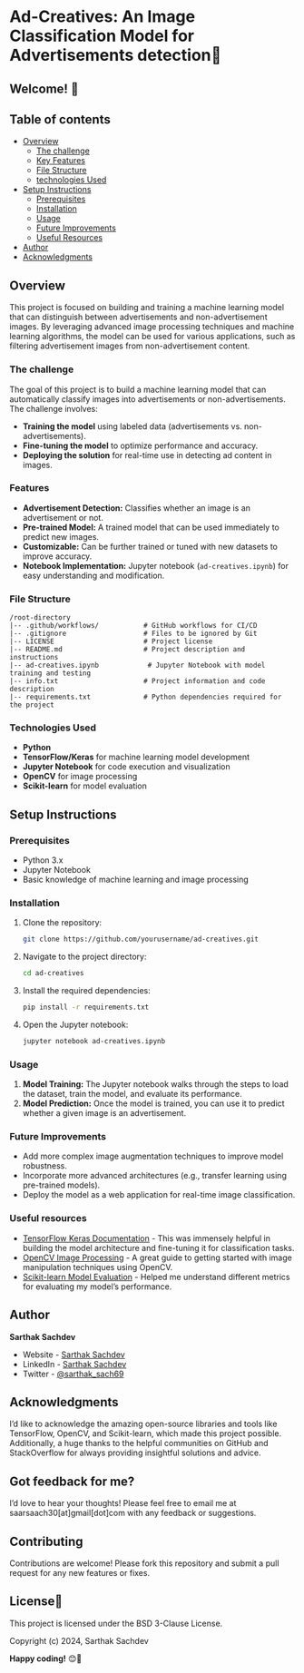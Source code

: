 # Ad-Creatives: An Image Classification Model for Advertisements detection🤖

## Welcome! 👋

## Table of contents

- [Overview](#overview)
  - [The challenge](#the-challenge)
  - [Key Features](#features)
  - [File Structure](#file-structure)
  - [technologies Used](#technologies-used)
- [Setup Instructions](#setup-instructions)
  - [Prerequisites](#prerequisites)
  - [Installation](#installation)
  - [Usage](#usage)
  - [Future Improvements](#future-improvements)
  - [Useful Resources](#useful-resources)
- [Author](#author)
- [Acknowledgments](#acknowledgments)

## Overview
This project is focused on building and training a machine learning model that can distinguish between advertisements and non-advertisement images. By leveraging advanced image processing techniques and machine learning algorithms, the model can be used for various applications, such as filtering advertisement images from non-advertisement content.

### The challenge
The goal of this project is to build a machine learning model that can automatically classify images into advertisements or non-advertisements. The challenge involves:

- **Training the model** using labeled data (advertisements vs. non-advertisements).
- **Fine-tuning the model** to optimize performance and accuracy.
- **Deploying the solution** for real-time use in detecting ad content in images.

### Features
- **Advertisement Detection:** Classifies whether an image is an advertisement or not.
- **Pre-trained Model:** A trained model that can be used immediately to predict new images.
- **Customizable:** Can be further trained or tuned with new datasets to improve accuracy.
- **Notebook Implementation:** Jupyter notebook (`ad-creatives.ipynb`) for easy understanding and modification.

### File Structure
```
/root-directory
|-- .github/workflows/           # GitHub workflows for CI/CD
|-- .gitignore                   # Files to be ignored by Git
|-- LICENSE                      # Project license
|-- README.md                    # Project description and instructions
|-- ad-creatives.ipynb            # Jupyter Notebook with model training and testing
|-- info.txt                     # Project information and code description
|-- requirements.txt             # Python dependencies required for the project
```

### Technologies Used
- **Python**
- **TensorFlow/Keras** for machine learning model development
- **Jupyter Notebook** for code execution and visualization
- **OpenCV** for image processing
- **Scikit-learn** for model evaluation

## Setup Instructions

### Prerequisites
- Python 3.x
- Jupyter Notebook
- Basic knowledge of machine learning and image processing

### Installation

1. Clone the repository:
   ```bash
   git clone https://github.com/yourusername/ad-creatives.git
   ```
2. Navigate to the project directory:
   ```bash
   cd ad-creatives
   ```
3. Install the required dependencies:
   ```bash
   pip install -r requirements.txt
   ```
4. Open the Jupyter notebook:
   ```bash
   jupyter notebook ad-creatives.ipynb
   ```

### Usage
1. **Model Training:** The Jupyter notebook walks through the steps to load the dataset, train the model, and evaluate its performance.
2. **Model Prediction:** Once the model is trained, you can use it to predict whether a given image is an advertisement.

### Future Improvements
- Add more complex image augmentation techniques to improve model robustness.
- Incorporate more advanced architectures (e.g., transfer learning using pre-trained models).
- Deploy the model as a web application for real-time image classification.

### Useful resources

- [TensorFlow Keras Documentation](https://www.tensorflow.org/guide/keras) - This was immensely helpful in building the model architecture and fine-tuning it for classification tasks.
- [OpenCV Image Processing](https://docs.opencv.org/4.x/d6/d00/tutorial_py_root.html) - A great guide to getting started with image manipulation techniques using OpenCV.
- [Scikit-learn Model Evaluation](https://scikit-learn.org/stable/modules/model_evaluation.html) - Helped me understand different metrics for evaluating my model’s performance.

## Author

<b><strong>Sarthak Sachdev</strong></b>
- Website - [Sarthak Sachdev](https://itsmesarthak.netlify.app/)
- LinkedIn - [Sarthak Sachdev](https://www.linkedin.com/in/sarthak2004/)
- Twitter - [@sarthak_sach69](https://www.twitter.com/sarthak_sach69)

## Acknowledgments

I’d like to acknowledge the amazing open-source libraries and tools like TensorFlow, OpenCV, and Scikit-learn, which made this project possible. Additionally, a huge thanks to the helpful communities on GitHub and StackOverflow for always providing insightful solutions and advice.

## Got feedback for me?

I’d love to hear your thoughts! Please feel free to email me at saarsaach30[at]gmail[dot]com with any feedback or suggestions.

## Contributing
Contributions are welcome! Please fork this repository and submit a pull request for any new features or fixes.

## License📃
This project is licensed under the BSD 3-Clause License.

Copyright (c) 2024, Sarthak Sachdev

**Happy coding!** 😊🚀
